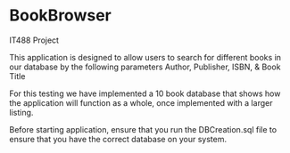 # BookBrowser
IT488 Project

This application is designed to allow users to search for different books in our database by the following parameters
Author, Publisher, ISBN, & Book Title

For this testing we have implemented a 10 book database that shows how the application will function as a whole, once implemented with
a larger listing. 

Before starting application, ensure that you run the DBCreation.sql file to ensure that you have the correct database
on your system.
